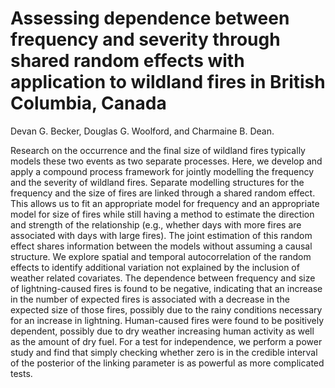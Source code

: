 # Assessing dependence between frequency and severity through shared random effects with application to wildland fires in British Columbia, Canada

Devan G. Becker, Douglas G. Woolford, and Charmaine B. Dean.

Research on the occurrence and the final size of wildland fires typically models these two events as two separate processes. 
Here, we develop and apply a compound process framework for jointly modelling the frequency and the severity of wildland fires. 
Separate modelling structures for the frequency and the size of fires are linked through a shared random effect.  
This allows us to fit an appropriate model for frequency and an appropriate model for size of fires while still having a method to estimate the direction and strength of the relationship (e.g., whether days with more fires are associated with days with large fires). 
The joint estimation of this random effect shares information between the models without assuming a causal structure. We explore spatial and temporal autocorrelation of the random effects to identify additional variation not explained by the inclusion of weather related covariates. 
The dependence between frequency and size of lightning-caused fires is found to be negative, indicating that an increase in the number of expected fires is associated with a decrease in the expected size of those fires, possibly due to the rainy conditions necessary for an increase in lightning. 
Human-caused fires were found to be positively dependent, possibly due to dry weather increasing human activity as well as the amount of dry fuel. 
For a test for independence, we perform a power study and find that simply checking whether zero is in the credible interval of the posterior of the linking parameter is as powerful as more complicated tests.
